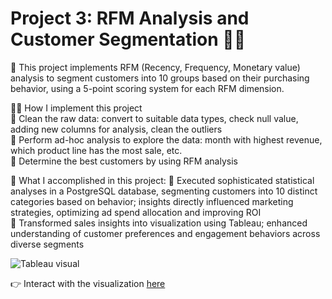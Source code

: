 # Project 3: RFM Analysis and Customer Segmentation 👯‍♂️

💫 This project implements RFM (Recency, Frequency, Monetary value) analysis to segment customers into 10 groups based on their purchasing behavior, using a 5-point scoring system for each RFM dimension.

🚴‍♀️ How I implement this project  
🔶 Clean the raw data: convert to suitable data types, check null value, adding new columns for analysis, clean the outliers  
🔶 Perform ad-hoc analysis to explore the data: month with highest revenue, which product line has the most sale, etc.  
🔶 Determine the best customers by using RFM analysis  

🌱 What I accomplished in this project:
🔹 Executed sophisticated statistical analyses in a PostgreSQL database, segmenting customers into 10 distinct categories based on behavior; insights directly influenced marketing strategies, optimizing ad spend allocation and improving ROI  
🔹 Transformed sales insights into visualization using Tableau; enhanced understanding of customer preferences and engagement behaviors across diverse segments  

![Tableau visual](https://github.com/minhnbnguyen/Project_3_RFM_and_Segmentation_Analysis/blob/main/Project3_visualization.png)

👉 Interact with the visualization [here](https://public.tableau.com/app/profile/minh.nguyen5432/viz/RFMANALYSISANDCUSTOMERSEGMENTATION/Dashboard1)
